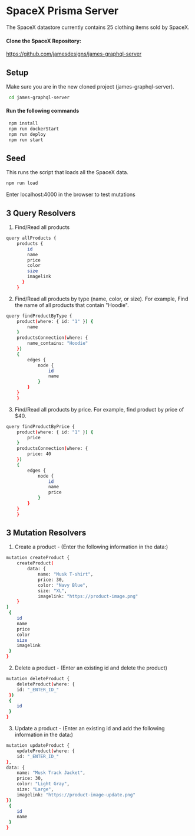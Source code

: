 # SpaceX Prisma Server
The SpaceX datastore currently contains 25 clothing items sold by SpaceX. 

#### Clone the SpaceX Repository:
https://github.com/jamesdesigns/james-graphql-server

## Setup
Make sure you are in the new cloned project (james-graphql-server).
```bash
 cd james-graphql-server
```

#### Run the following commands
```bash
 npm install
 npm run dockerStart
 npm run deploy
 npm run start
 ```

## Seed
This runs the script that loads all the SpaceX data.
```bash
npm run load
```

Enter localhost:4000 in the browser to test mutations

## 3 Query Resolvers
1. Find/Read all products
```bash
query allProducts { 
    products { 
        id 
        name 
        price 
        color 
        size 
        imagelink 
      } 
    }
```

2. Find/Read all products by type (name, color, or size). For example, Find the name of all products that contain "Hoodie".
```bash
query findProductByType { 
    product(where: { id: "1" }) {
        name
    }
    productsConnection(where: {
        name_contains: "Hoodie"
    })
    {
        edges {
            node {
                id
                name
            }
        }
    }
    }
```

3. Find/Read all products by price. For example, find product by price of $40. 
```bash
query findProductByPrice { 
    product(where: { id: "1" }) {
        price
    }
    productsConnection(where: {
        price: 40
    })
    {
        edges {
            node {
                id
                name
                price
            }
        }
    }
    }
```

## 3 Mutation Resolvers

1. Create a product - (Enter the following information in the data:)
```bash
mutation createProduct { 
    createProduct(
        data: { 
            name: "Musk T-shirt",
            price: 30,
            color: "Navy Blue",
            size: "XL",
            imagelink: "https://product-image.png"
    }
)
 {
    id
    name
    price
    color
    size
    imagelink
 }
}
```

2. Delete a product - (Enter an existing id and delete the product)
```bash
mutation deleteProduct { 
    deleteProduct(where: {
    id: "_ENTER_ID_"
 })
 {
    id
 }
}
```

3. Update a product - (Enter an existing id and add the following information in the data:)
```bash
mutation updateProduct { 
    updateProduct(where: {
    id: "_ENTER_ID_"
},
data: {
    name: "Musk Track Jacket",
    price: 30,
    color: "Light Gray",
    size: "Large",
    imagelink: "https://product-image-update.png"
})
 {
    id
    name
 }
}
```

